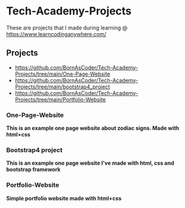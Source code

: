 # Tech-Academy-Projects

These are projects that I made during learning @ https://www.learncodinganywhere.com/

## Projects
* https://github.com/BornAsCoder/Tech-Academy-Projects/tree/main/One-Page-Website
* https://github.com/BornAsCoder/Tech-Academy-Projects/tree/main/bootstrap4_project
* https://github.com/BornAsCoder/Tech-Academy-Projects/tree/main/Portfolio-Website

### One-Page-Website
**This is an example one page website about zodiac signs. Made with html+css**
### Bootstrap4 project
**This is an example one page website I've made with html, css and bootstrap framework**
### Portfolio-Website
**Simple portfolio website made with html+css**
